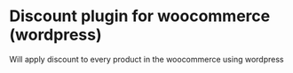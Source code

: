# Discount plugin for woocommerce (wordpress)
 Will apply discount to every product in the woocommerce using wordpress
